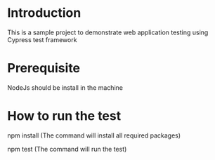 # Introduction

This is a sample project to demonstrate web application testing using Cypress test framework

# Prerequisite

NodeJs should be install in the machine

# How to run the test

npm install (The command will install all required packages)

npm test (The command will run the test)
